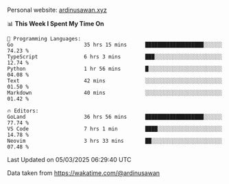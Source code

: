 Personal website: [ardinusawan.xyz](https://ardinusawan.xyz)

<!--START_SECTION:waka-->
📊 **This Week I Spent My Time On** 

```text
💬 Programming Languages: 
Go                       35 hrs 15 mins      ███████████████████░░░░░░   74.23 % 
TypeScript               6 hrs 3 mins        ███░░░░░░░░░░░░░░░░░░░░░░   12.74 % 
Python                   1 hr 56 mins        █░░░░░░░░░░░░░░░░░░░░░░░░   04.08 % 
Text                     42 mins             ░░░░░░░░░░░░░░░░░░░░░░░░░   01.50 % 
Markdown                 40 mins             ░░░░░░░░░░░░░░░░░░░░░░░░░   01.42 % 

🔥 Editors: 
GoLand                   36 hrs 56 mins      ███████████████████░░░░░░   77.74 % 
VS Code                  7 hrs 1 min         ████░░░░░░░░░░░░░░░░░░░░░   14.78 % 
Neovim                   3 hrs 33 mins       ██░░░░░░░░░░░░░░░░░░░░░░░   07.48 % 
```


 Last Updated on 05/03/2025 06:29:40 UTC
<!--END_SECTION:waka-->
Data taken from https://wakatime.com/@ardinusawan
